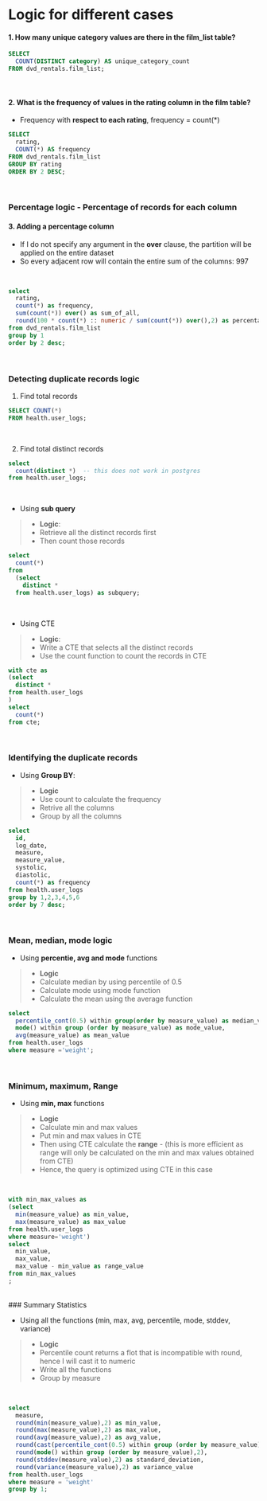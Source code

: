 # Logic for different cases


#### 1. How many unique category values are there in the film_list table? <br>


```sql
SELECT
  COUNT(DISTINCT category) AS unique_category_count
FROM dvd_rentals.film_list;
```
<br>

#### 2. What is the frequency of values in the rating column in the film table? <br>

* Frequency with **respect to each rating**, frequency = count(*) <br>


```sql
SELECT
  rating,
  COUNT(*) AS frequency
FROM dvd_rentals.film_list
GROUP BY rating
ORDER BY 2 DESC;
```
<br>

### Percentage logic - Percentage of records for each column
#### 3. Adding a percentage column<br>

* If I do not specify any argument in the **over** clause, the partition will be applied on the entire dataset
* So every adjacent row will contain the entire sum of the columns: 997<br>
<br>

```sql
select 
  rating,
  count(*) as frequency,
  sum(count(*)) over() as sum_of_all,
  round(100 * count(*) :: numeric / sum(count(*)) over(),2) as percentage
from dvd_rentals.film_list
group by 1
order by 2 desc;
```
<br>

### Detecting duplicate records logic 

1. Find total records <br>

```sql
SELECT COUNT(*)
FROM health.user_logs;
```
<br>

2. Find total distinct records <br>

```sql
select 
  count(distinct *)  -- this does not work in postgres 
from health.user_logs;
```
<br>

  - Using **sub query** <br>
  >- **Logic**:
  >- Retrieve all the distinct records first
  >- Then count those records <br>

```sql
select
  count(*)
from 
  (select 
    distinct *
  from health.user_logs) as subquery;
```
<br>

  - Using CTE <br>
  >- **Logic**:
  >- Write a CTE that selects all the distinct records
  >- Use the count function to count the records in CTE <br>

```sql 
with cte as 
(select 
  distinct *
from health.user_logs
)
select 
  count(*)
from cte; 
```
<br>

### Identifying the duplicate records <br>
  
  - Using **Group BY**:
  >- **Logic**
  >- Use count to calculate the frequency
  >- Retrive all the columns 
  >- Group by all the columns <br>

```sql
select 
  id, 
  log_date,
  measure,
  measure_value,
  systolic,
  diastolic,
  count(*) as frequency
from health.user_logs
group by 1,2,3,4,5,6
order by 7 desc;
```
<br>

### Mean, median, mode logic <br>
  
  - Using **percentie, avg and mode** functions
  >- **Logic**
  >- Calculate median by using percentile of 0.5
  >- Calculate mode using mode function
  >- Calculate the mean using the average function

```sql 
select 
  percentile_cont(0.5) within group(order by measure_value) as median_value,
  mode() within group (order by measure_value) as mode_value,
  avg(measure_value) as mean_value
from health.user_logs
where measure ='weight';
```
<br>


### Minimum, maximum, Range <br>

  - Using **min, max** functions
  >- **Logic**
  >- Calculate min and max values 
  >- Put min and max values in CTE
  >- Then using CTE calculate the **range** - (this is more efficient as range will only be calculated on the min and max values obtained from CTE)
  >- Hence, the query is optimized using CTE in this case 
<br>

```sql
with min_max_values as 
(select 
  min(measure_value) as min_value,
  max(measure_value) as max_value
from health.user_logs
where measure='weight')
select 
  min_value,
  max_value,
  max_value - min_value as range_value
from min_max_values
;
```
<br>
### Summary Statistics <br>

  - Using all the functions (min, max, avg, percentile, mode, stddev, variance)
  >- **Logic**
  >- Percentile count returns a flot that is incompatible with round, hence I will cast it to numeric
  >- Write all the functions
  >- Group by measure 
<br>

```sql
select 
  measure,
  round(min(measure_value),2) as min_value,
  round(max(measure_value),2) as max_value,
  round(avg(measure_value),2) as avg_value,
  round(cast(percentile_cont(0.5) within group (order by measure_value) as numeric),2) as median_value,
  round(mode() within group (order by measure_value),2),
  round(stddev(measure_value),2) as standard_deviation,
  round(variance(measure_value),2) as variance_value
from health.user_logs
where measure = 'weight'
group by 1;
```
<br>
